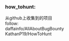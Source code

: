 ### how_tohunt:<br>
从github上收集到的项目<br>
follow:
<br>
daffainfo/AllAboutBugBounty
<br>
KathanP19/HowToHunt
